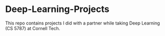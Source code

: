# Deep-Learning-Projects

This repo contains projects I did with a partner while taking Deep Learning (CS 5787) at Cornell Tech.
